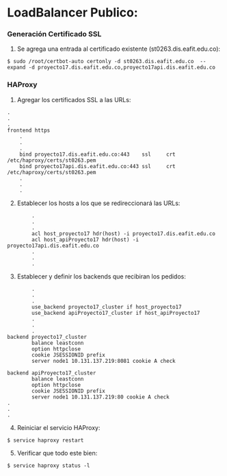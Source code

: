# LoadBalancer Publico:

### Generación Certificado SSL
1. Se agrega una entrada al certificado existente (st0263.dis.eafit.edu.co):
```
$ sudo /root/certbot-auto certonly -d st0263.dis.eafit.edu.co  --expand -d proyecto17.dis.eafit.edu.co,proyecto17api.dis.eafit.edu.co
```

### HAProxy
1. Agregar los certificados SSL a las URLs:
```
.
.
.
frontend https
    .
    .
    .
    bind proyecto17.dis.eafit.edu.co:443    ssl     crt     /etc/haproxy/certs/st0263.pem
    bind proyecto17api.dis.eafit.edu.co:443 ssl     crt     /etc/haproxy/certs/st0263.pem
    .
    .
    .
```
2. Establecer los hosts a los que se redireccionará las URLs:
```
        .
        .
        .
        acl host_proyecto17 hdr(host) -i proyecto17.dis.eafit.edu.co
        acl host_apiProyecto17 hdr(host) -i proyecto17api.dis.eafit.edu.co
        .
        .
        .
```
3. Establecer y definir los backends que recibiran los pedidos:
```
        .
        .
        .
        use_backend proyecto17_cluster if host_proyecto17
        use_backend apiProyecto17_cluster if host_apiProyecto17
        .
        .
        .
backend proyecto17_cluster
        balance leastconn
        option httpclose
        cookie JSESSIONID prefix
        server node1 10.131.137.219:8081 cookie A check

backend apiProyecto17_cluster
        balance leastconn
        option httpclose
        cookie JSESSIONID prefix
        server node1 10.131.137.219:80 cookie A check
.
.
.
```
4. Reiniciar el servicio HAProxy:
```
$ service haproxy restart
```
5. Verificar que todo este bien:
```
$ service haproxy status -l
```

